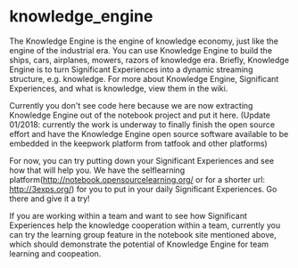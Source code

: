 knowledge_engine
================

The Knowledge Engine is the engine of knowledge economy, just like the engine of the industrial era. You can use Knowledge Engine to build the ships, cars, airplanes, mowers, razors of knowledge era. Briefly, Knowledge Engine is to turn Significant Experiences into a dynamic streaming structure, e.g. knowledge. For more about Knowledge Engine, Significant Experiences, and what is knowledge, view them in the wiki.

Currently you don't see code here because we are now extracting Knowledge Engine out of the notebook project and put it here. (Update 01/2018: currently the work is underway to finally finish the open source effort and have the Knowledge Engine open source software available to be embedded in the keepwork platform from tatfook and other platforms)

For now, you can try putting down your Significant Experiences and see how that will help you. We have the selflearning platform(http://notebook.opensourcelearning.org/  or for a shorter url: http://3exps.org/) for you to put in your daily Significant Experiences. Go there and give it a try!

If you are working within a team and want to see how Significant Experiences help the knowledge cooperation within a team, currently you can try the learning group feature in the notebook site mentioned above, which should demonstrate the potential of Knowledge Engine for team learning and coopeation.
  
